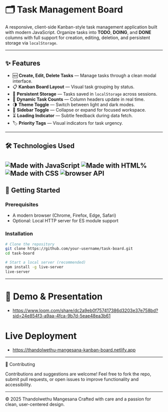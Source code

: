 # 🗂️ Task Management Board

A responsive, client-side Kanban-style task management application built with modern JavaScript. Organize tasks into **TODO**, **DOING**, and **DONE** columns with full support for creation, editing, deletion, and persistent storage via `localStorage`.

---

## ✨ Features

- 🆕 **Create, Edit, Delete Tasks** — Manage tasks through a clean modal interface.
- 📋 **Kanban Board Layout** — Visual task grouping by status.
- 💾 **Persistent Storage** — Tasks saved in `localStorage` across sessions.
- 🔢 **Dynamic Task Counts** — Column headers update in real time.
- 🌗 **Theme Toggle** — Switch between light and dark modes.
- 📂 **Sidebar Toggle** — Collapse or expand for focused workspace.
- ⏳ **Loading Indicator** — Subtle feedback during data fetch.
- 🏷️ **Priority Tags** — Visual indicators for task urgency.

---

## 🛠️ Technologies Used

![Made with JavaScript](https://img.shields.io/badge/Made%20with-JavaScript-yellow.svg)
![Made with HTML%](https://img.shields.io/badge/Made%20with-HTML-red.svg)
![Made with CSS](https://img.shields.io/badge/Made%20with-CSS-blue.svg)
![browser API](https://img.shields.io/badge/Made%20with-API-Purple.svg)
---


## 🚀 Getting Started

### Prerequisites

- A modern browser (Chrome, Firefox, Edge, Safari)
- Optional: Local HTTP server for ES module support

### Installation

```bash
# Clone the repository
git clone https://github.com/your-username/task-board.git
cd task-board

# Start a local server (recommended)
npm install -g live-server
live-server
 ```
---

# 🎥 Demo & Presentation

- https://www.loom.com/share/dc2a9eb0f757417386d3203e37e758bd?sid=24e854f3-a9aa-4fca-9b7d-5eae48ea3b61

# Live Deployment

- https://thandolwethu-mangesana-kanban-board.netlify.app
---

🤝 Contributing

Contributions and suggestions are welcome! Feel free to fork the repo, submit pull requests, or open issues to improve functionality and accessibility.

---

© 2025 Thandolwethu Mangesana Crafted with care and a passion for clean, user-centered design.
